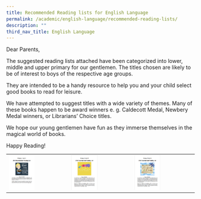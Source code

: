 ```yaml
---
title: Recommended Reading lists for English Language
permalink: /academic/english-language/recommended-reading-lists/
description: ""
third_nav_title: English Language
---
```

Dear Parents,

The suggested reading lists attached have been categorized into lower, middle and upper primary for our gentlemen. The titles chosen are likely to be of interest to boys of the respective age groups.

They are intended to be a handy resource to help you and your child select good books to read for leisure.

We have attempted to suggest titles with a wide variety of themes. Many of these books happen to be award winners e. g. Caldecott Medal, Newbery Medal winners, or Librarians’ Choice titles.

We hope our young gentlemen have fun as they immerse themselves in the magical world of books.

Happy Reading!

|  	|  	|  	|
|---	|---	|---	|
|  <a href="https://drive.google.com/file/d/1RXZEEMtiXH8_D2Rgd_OjsuZc25tmr24A/view?usp=sharing"><img style="width:45%" src="/images/el19.png"></a>	| <a href="https://drive.google.com/file/d/1hvi5Eu5sWlc-EE6se8XzfnagLON4Crr7/view?usp=sharing"><img style="width:45%" src="/images/el20.png"></a> 	| <a href="https://drive.google.com/file/d/11xS0ts80sMhhCrfY6rw3j_T-jbT8Soe6/view?usp=sharing"><img style="width:45%" src="/images/el21.png"></a> 	|



